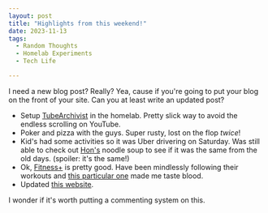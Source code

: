 ```yaml
---
layout: post
title: "Highlights from this weekend!"
date: 2023-11-13
tags:
  - Random Thoughts
  - Homelab Experiments
  - Tech Life

---
```


I need a new blog post? Really? Yea, cause if you're going to put your blog on the front of your site. Can you at least write an updated post?

- Setup [TubeArchivist](https://github.com/tubearchivist/tubearchivist) in the homelab. Pretty slick way to avoid the endless scrolling on YouTube.
- Poker and pizza with the guys. Super rusty, lost on the flop _twice_!
- Kid's had some activities so it was Uber drivering on Saturday. Was still able to check out [Hon's](http://www.honswontonhouse.com/) noodle soup to see if it was the same from the old days. (spoiler: it's the same!)
- Ok, [Fitness+](https://www.apple.com/ca/apple-fitness-plus/) is pretty good. Have been mindlessly following their workouts and [this particular one](https://fitness.apple.com/ca/workout/treadmill-with-emily/1696420298) made me taste blood.
- Updated [this website](https://www.macapinlac.com).

I wonder if it's worth putting a commenting system on this.
